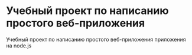 # Учебный проект по написанию простого веб-приложения

Учебный проект по написанию простого веб-приложения приложения на node.js
